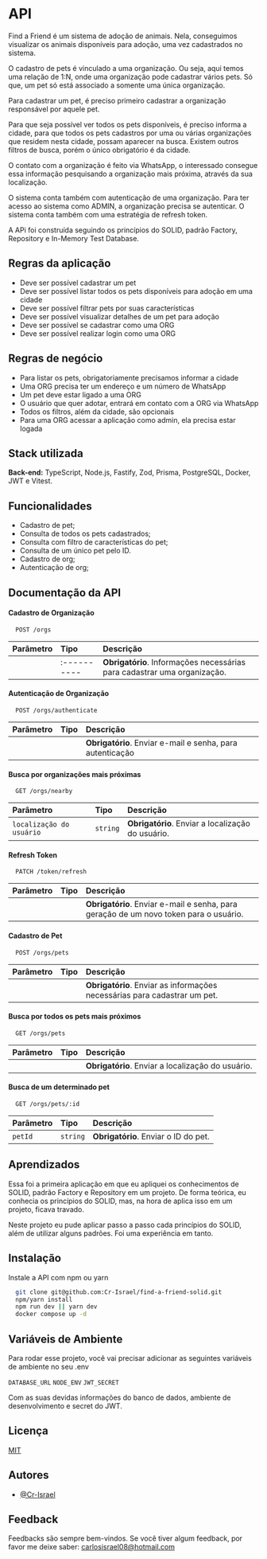 # API

Find a Friend é um sistema de adoção de animais.
Nela, conseguimos visualizar os animais disponíveis para adoção, uma vez cadastrados no sistema.

O cadastro de pets é vinculado a uma organização. Ou seja, aqui temos uma relação de 1:N, onde uma organização pode cadastrar vários pets. Só que, um pet só está associado a somente uma única organização.

Para cadastrar um pet, é preciso primeiro cadastrar a organização responsável por aquele pet.

Para que seja possível ver todos os pets disponíveis, é preciso informa a cidade, para que todos os pets cadastros por uma ou várias organizações que residem nesta cidade, possam aparecer na busca. Existem outros filtros de busca, porém o único obrigatório é da cidade.

O contato com a organização é feito via WhatsApp, o interessado consegue essa informação pesquisando a organização mais próxima, através da sua localização.

O sistema conta também com autenticação de uma organização. Para ter acesso ao sistema como ADMIN, a organização precisa se autenticar.
O sistema conta também com uma estratégia de refresh token.

A APi foi construída seguindo os princípios do SOLID, padrão Factory, Repository e In-Memory Test Database.

## Regras da aplicação

- Deve ser possível cadastrar um pet
- Deve ser possível listar todos os pets disponíveis para adoção em uma cidade
- Deve ser possível filtrar pets por suas características
- Deve ser possível visualizar detalhes de um pet para adoção
- Deve ser possível se cadastrar como uma ORG
- Deve ser possível realizar login como uma ORG

## Regras de negócio

- Para listar os pets, obrigatoriamente precisamos informar a cidade
- Uma ORG precisa ter um endereço e um número de WhatsApp
- Um pet deve estar ligado a uma ORG
- O usuário que quer adotar, entrará em contato com a ORG via WhatsApp
- Todos os filtros, além da cidade, são opcionais
- Para uma ORG acessar a aplicação como admin, ela precisa estar logada

## Stack utilizada

**Back-end:** TypeScript, Node.js, Fastify, Zod, Prisma, PostgreSQL, Docker, JWT e Vitest.


## Funcionalidades

- Cadastro de pet;
- Consulta de todos os pets cadastrados;
- Consulta com filtro de características do pet;
- Consulta de um único pet pelo ID.
- Cadastro de org;
- Autenticação de org;

## Documentação da API

#### Cadastro de Organização

```http
  POST /orgs
```

| Parâmetro   | Tipo       | Descrição                           |
| :---------- | :--------- | :---------------------------------- |
|  | :---------- | **Obrigatório**. Informações necessárias para cadastrar uma organização. |

#### Autenticação de Organização

```http
  POST /orgs/authenticate
```

| Parâmetro   | Tipo       | Descrição                                   |
| :---------- | :--------- | :------------------------------------------ |
|     |     | **Obrigatório**. Enviar e-mail e senha, para autenticação |

#### Busca por organizações mais próximas

```http
  GET /orgs/nearby
```
| Parâmetro   | Tipo       | Descrição                                   |
| :---------- | :--------- | :------------------------------------------ |
|   `localização do usuário`   | `string` | **Obrigatório**. Enviar a localização do usuário.  |

#### Refresh Token

```http
  PATCH /token/refresh
```
| Parâmetro   | Tipo       | Descrição                                   |
| :---------- | :--------- | :------------------------------------------ |
|    |  | **Obrigatório**. Enviar e-mail e senha, para geração de um novo token para o usuário.  |

#### Cadastro de Pet

```http
  POST /orgs/pets
```

| Parâmetro   | Tipo       | Descrição                                   |
| :---------- | :--------- | :------------------------------------------ |
|     |      | **Obrigatório**. Enviar as informações necessárias para cadastrar um pet. |

#### Busca por todos os pets mais próximos

```http
  GET /orgs/pets
```

| Parâmetro   | Tipo       | Descrição                                   |
| :---------- | :--------- | :------------------------------------------ |
|     |      | **Obrigatório**. Enviar a localização do usuário. |

#### Busca de um determinado pet

```http
  GET /orgs/pets/:id
```

| Parâmetro   | Tipo       | Descrição                                   |
| :---------- | :--------- | :------------------------------------------ |
|  `petId`   |   `string`   | **Obrigatório**. Enviar o ID do pet. |

## Aprendizados

Essa foi a primeira aplicação em que eu apliquei os conhecimentos de SOLID, padrão Factory e Repository em um projeto. De forma teórica, eu conhecia os princípios do SOLID, mas, na hora de aplica isso em um projeto, ficava travado.

Neste projeto eu pude aplicar passo a passo cada princípios do SOLID, além de utilizar alguns padrões. Foi uma experiência em tanto.


## Instalação

Instale a API com npm ou yarn

```bash
  git clone git@github.com:Cr-Israel/find-a-friend-solid.git
  npm/yarn install
  npm run dev || yarn dev
  docker compose up -d
```
    
## Variáveis de Ambiente

Para rodar esse projeto, você vai precisar adicionar as seguintes variáveis de ambiente no seu .env

  `DATABASE_URL`
  `NODE_ENV`
  `JWT_SECRET`

Com as suas devidas informações do banco de dados, ambiente de desenvolvimento e secret do JWT.

## Licença

[MIT](https://choosealicense.com/licenses/mit/)


## Autores

- [@Cr-Israel](https://www.github.com/Cr-Israel)


## Feedback

Feedbacks são sempre bem-vindos.
Se você tiver algum feedback, por favor me deixe saber: carlosisrael08@hotmail.com

